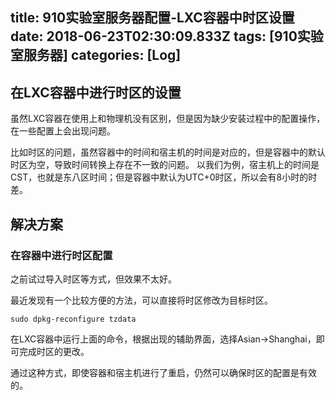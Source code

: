 title: 910实验室服务器配置-LXC容器中时区设置
date: 2018-06-23T02:30:09.833Z
tags: [910实验室服务器]
categories: [Log]
---
## 在LXC容器中进行时区的设置
虽然LXC容器在使用上和物理机没有区别，但是因为缺少安装过程中的配置操作，在一些配置上会出现问题。

比如时区的问题，虽然容器中的时间和宿主机的时间是对应的，但是容器中的默认时区为空，导致时间转换上存在不一致的问题。
以我们为例，宿主机上的时间是CST，也就是东八区时间；但是容器中默认为UTC+0时区，所以会有8小时的时差。

## 解决方案
### 在容器中进行时区配置
之前试过导入时区等方式，但效果不太好。

最近发现有一个比较方便的方法，可以直接将时区修改为目标时区。

```
sudo dpkg-reconfigure tzdata
```
在LXC容器中运行上面的命令，根据出现的辅助界面，选择Asian->Shanghai，即可完成时区的更改。

通过这种方式，即使容器和宿主机进行了重启，仍然可以确保时区的配置是有效的。